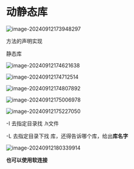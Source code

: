 # 动静态库

![image-20240912173948297](D:\code\study\notes_stu\c++_note\picture\image-20240912173948297.png)

方法的声明实现

静态库

![image-20240912174621638](D:\code\study\notes_stu\c++_note\picture\image-20240912174621638.png)

![image-20240912174712514](D:\code\study\notes_stu\c++_note\picture\image-20240912174712514.png)

![image-20240912174807892](D:\code\study\notes_stu\c++_note\picture\image-20240912174807892.png)

![image-20240912175006978](D:\code\study\notes_stu\c++_note\picture\image-20240912175006978.png)

![image-20240912175227050](D:\code\study\notes_stu\c++_note\picture\image-20240912175227050.png)

-I 去指定目录找 .h文件

-L 去指定目录下找 库，还得告诉哪个库，给出**库名字**

![image-20240912180339914](D:\code\study\notes_stu\c++_note\picture\image-20240912180339914.png)

**也可以使用软连接**


